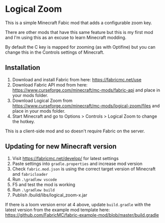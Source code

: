 # Logical Zoom

This is a simple Minecraft Fabic mod that adds a configurable zoom key.

There are other mods that have this same feature but this is my first mod and I'm using this as an excuse to learn Minecraft modding.

By default the C key is mapped for zooming (as with Optifine) but you can change this in the Controls settings of Minecraft.

## Installation

1. Download and install Fabric from here: https://fabricmc.net/use
2. Download Fabric API mod from here: https://www.curseforge.com/minecraft/mc-mods/fabric-api and place in your mods folder.
3. Download Logical Zoom from https://www.curseforge.com/minecraft/mc-mods/logical-zoom/files and place in your mods folder.
4. Start Minecraft and go to Options > Controls > Logical Zoom to change the hotkey.

This is a client-side mod and so doesn't require Fabric on the server.

## Updating for new Minecraft version

1. Visit https://fabricmc.net/develop/ for latest settings
2. Paste settings into `gradle.properties` and increase mod version
3. Check `fabric.mod.json` is using the correct target version of Minecraft and `fabricloader`
4. Run `.\gradlew vscode`
5. F5 and test the mod is working
6. Run `.\gradlew build`
7. Publish /build/libs/logical_zoom-x.jar

If there is a loom version error at 4 above, update `build.gradle` with the latest version from the example mod template here: https://github.com/FabricMC/fabric-example-mod/blob/master/build.gradle
